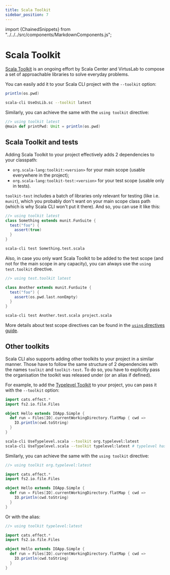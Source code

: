 ```yaml
---
title: Scala Toolkit
sidebar_position: 7
---
```


import {ChainedSnippets} from "../../../src/components/MarkdownComponents.js";

# Scala Toolkit

[Scala Toolkit](https://github.com/scala/toolkit) is an ongoing
effort by Scala Center and VirtusLab to compose a set of approachable libraries to solve
everyday problems.

You can easily add it to your Scala CLI project with the `--toolkit` option:

<ChainedSnippets>

```scala title=UseOsLib.sc
println(os.pwd)
```

```bash
scala-cli UseOsLib.sc --toolkit latest
```

</ChainedSnippets>

Similarly, you can achieve the same with the `using toolkit` directive:

```scala compile
//> using toolkit latest
@main def printPwd: Unit = println(os.pwd)
```

## Scala Toolkit and tests

Adding Scala Toolkit to your project effectively adds 2 dependencies to your classpath:

- `org.scala-lang:toolkit:<version>` for your main scope (usable everywhere in the project);
- `org.scala-lang:toolkit-test:<version>` for your test scope (usable only in tests).

`toolkit-test` includes a batch of libraries only relevant for testing (like i.e. `munit`), which you probably don't
want on your main scope
class path (which is why Scala CLI won't put it there).
And so, you can use it like this:

<ChainedSnippets>

```scala title=Something.test.scala
//> using toolkit latest
class Something extends munit.FunSuite {
  test("foo") {
    assert(true)
  }
}
```

```bash
scala-cli test Something.test.scala
```

</ChainedSnippets>

Also, in case you only want Scala Toolkit to be added to the test scope (and not for the main scope in any capacity),
you can always use the `using test.toolkit` directive.

<ChainedSnippets>

```scala title=project.scala
//> using test.toolkit latest
```

```scala title=Another.test.scala
class Another extends munit.FunSuite {
  test("foo") {
    assert(os.pwd.last.nonEmpty)
  }
}
```

```bash
scala-cli test Another.test.scala project.scala
```

</ChainedSnippets>

More details about test scope directives can be found in
the [`using` directives guide](using-directives.md#directives-with-a-test-scope-equivalent).

## Other toolkits

Scala CLI also supports adding other toolkits to your project in a similar manner. Those have to follow the same
structure of 2 dependencies with the names `toolkit` and `toolkit-test`.
To do so, you have to explicitly pass the organisation the toolkit was released under (or an alias if defined).

For example, to add the [Typelevel Toolkit](https://github.com/typelevel/toolkit) to your project, you can pass it with
the `--toolkit` option:

<ChainedSnippets>

```scala title=UseTypelevel.scala
import cats.effect.*
import fs2.io.file.Files

object Hello extends IOApp.Simple {
  def run = Files[IO].currentWorkingDirectory.flatMap { cwd =>
    IO.println(cwd.toString)
  }
}
```

```bash
scala-cli UseTypelevel.scala --toolkit org.typelevel:latest
scala-cli UseTypelevel.scala --toolkit typelevel:latest # typelevel has a shorter alias defined
```

</ChainedSnippets>

Similarly, you can achieve the same with the `using toolkit` directive:

```scala compile
//> using toolkit org.typelevel:latest

import cats.effect.*
import fs2.io.file.Files

object Hello extends IOApp.Simple {
  def run = Files[IO].currentWorkingDirectory.flatMap { cwd =>
    IO.println(cwd.toString)
  }
}
```

Or with the alias:

```scala compile
//> using toolkit typelevel:latest

import cats.effect.*
import fs2.io.file.Files

object Hello extends IOApp.Simple {
  def run = Files[IO].currentWorkingDirectory.flatMap { cwd =>
    IO.println(cwd.toString)
  }
}
```





